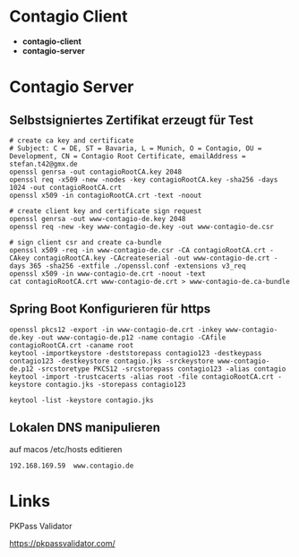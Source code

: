 # Contagio Client

* **contagio-client**
* **contagio-server**

# Contagio Server

## Selbstsigniertes Zertifikat erzeugt für Test
```
# create ca key and certificate
# Subject: C = DE, ST = Bavaria, L = Munich, O = Contagio, OU = Development, CN = Contagio Root Certificate, emailAddress = stefan.t42@gmx.de
openssl genrsa -out contagioRootCA.key 2048
openssl req -x509 -new -nodes -key contagioRootCA.key -sha256 -days 1024 -out contagioRootCA.crt
openssl x509 -in contagioRootCA.crt -text -noout

# create client key and certificate sign request
openssl genrsa -out www-contagio-de.key 2048
openssl req -new -key www-contagio-de.key -out www-contagio-de.csr

# sign client csr and create ca-bundle
openssl x509 -req -in www-contagio-de.csr -CA contagioRootCA.crt -CAkey contagioRootCA.key -CAcreateserial -out www-contagio-de.crt -days 365 -sha256 -extfile ./openssl.conf -extensions v3_req
openssl x509 -in www-contagio-de.crt -noout -text
cat contagioRootCA.crt www-contagio-de.crt > www-contagio-de.ca-bundle
```

## Spring Boot Konfigurieren für https

```
openssl pkcs12 -export -in www-contagio-de.crt -inkey www-contagio-de.key -out www-contagio-de.p12 -name contagio -CAfile contagioRootCA.crt -caname root
keytool -importkeystore -deststorepass contagio123 -destkeypass contagio123 -destkeystore contagio.jks -srckeystore www-contagio-de.p12 -srcstoretype PKCS12 -srcstorepass contagio123 -alias contagio
keytool -import -trustcacerts -alias root -file contagioRootCA.crt -keystore contagio.jks -storepass contagio123

keytool -list -keystore contagio.jks

```



## Lokalen DNS manipulieren
auf macos /etc/hosts editieren
```
192.168.169.59  www.contagio.de
```

# Links
PKPass Validator

https://pkpassvalidator.com/
